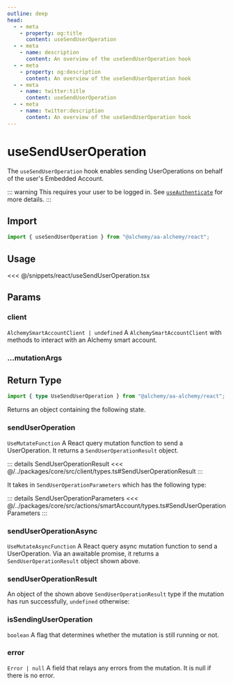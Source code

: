 ```yaml
---
outline: deep
head:
  - - meta
    - property: og:title
      content: useSendUserOperation
  - - meta
    - name: description
      content: An overview of the useSendUserOperation hook
  - - meta
    - property: og:description
      content: An overview of the useSendUserOperation hook
  - - meta
    - name: twitter:title
      content: useSendUserOperation
  - - meta
    - name: twitter:description
      content: An overview of the useSendUserOperation hook
---
```


# useSendUserOperation

The `useSendUserOperation` hook enables sending UserOperations on behalf of the user's Embedded Account.

::: warning
This requires your user to be logged in. See [`useAuthenticate`](/react/useAuthenticate) for more details.
:::

## Import

```ts
import { useSendUserOperation } from "@alchemy/aa-alchemy/react";
```

## Usage

<<< @/snippets/react/useSendUserOperation.tsx

## Params

### client

`AlchemySmartAccountClient | undefined`
A `AlchemySmartAccountClient` with methods to interact with an Alchemy smart account.

### ...mutationArgs

<!--@include: ./BaseHookMutationArgs.md-->

## Return Type

```ts
import { type UseSendUserOperation } from "@alchemy/aa-alchemy/react";
```

Returns an object containing the following state.

### sendUserOperation

`UseMutateFunction`
A React query mutation function to send a UserOperation. It returns a `SendUserOperationResult` object.

::: details SendUserOperationResult
<<< @/../packages/core/src/client/types.ts#SendUserOperationResult
:::

It takes in `SendUserOperationParameters` which has the following type:

::: details SendUserOperationParameters
<<< @/../packages/core/src/actions/smartAccount/types.ts#SendUserOperationParameters
:::

### sendUserOperationAsync

`UseMutateAsyncFunction`
A React query async mutation function to send a UserOperation. Via an awaitable promise, it returns a `SendUserOperationResult` object shown above.

### sendUserOperationResult

An object of the shown above `SendUserOperationResult` type if the mutation has run successfully, `undefined` otherwise:

### isSendingUserOperation

`boolean`
A flag that determines whether the mutation is still running or not.

### error

`Error | null`
A field that relays any errors from the mutation. It is null if there is no error.
